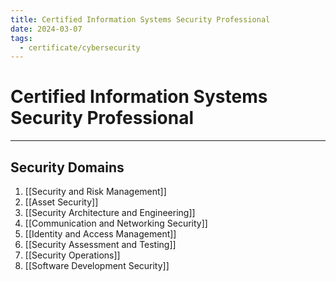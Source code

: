 ```yaml
---
title: Certified Information Systems Security Professional
date: 2024-03-07
tags:
  - certificate/cybersecurity
---
```


# Certified Information Systems Security Professional

---

## Security Domains

1. [[Security and Risk Management]]
2. [[Asset Security]]
3. [[Security Architecture and Engineering]]
4. [[Communication and Networking Security]]
5. [[Identity and Access Management]]
6. [[Security Assessment and Testing]]
7. [[Security Operations]]
8. [[Software Development Security]]

